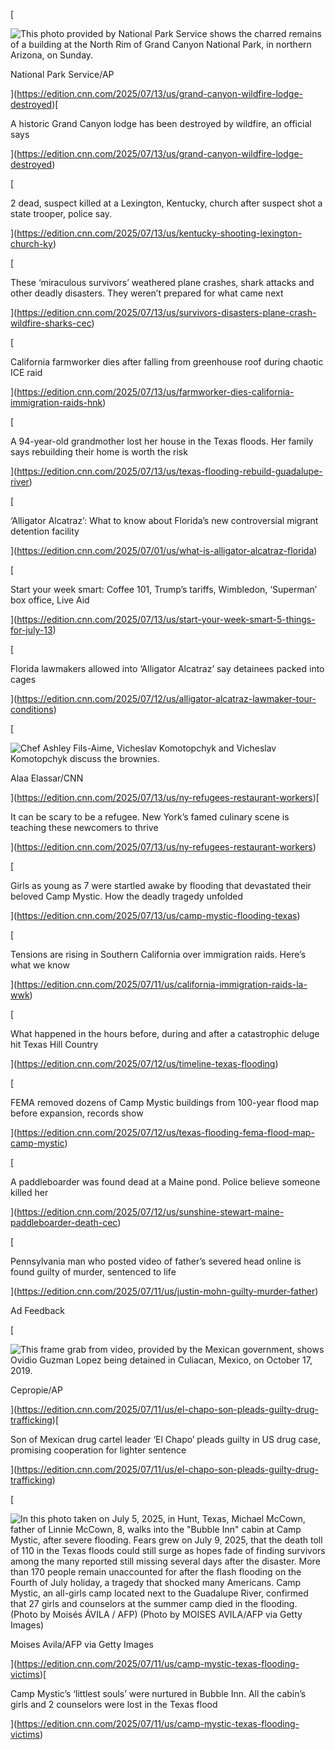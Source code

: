 [

![This photo provided by National Park Service shows the charred remains of a building at the North Rim of Grand Canyon National Park, in northern Arizona, on Sunday.](https://media.cnn.com/api/v1/images/stellar/prod/ap25194824773356.jpg?c=16x9&q=h_438,w_780,c_fill)

National Park Service/AP



](https://edition.cnn.com/2025/07/13/us/grand-canyon-wildfire-lodge-destroyed)[

A historic Grand Canyon lodge has been destroyed by wildfire, an official says



](https://edition.cnn.com/2025/07/13/us/grand-canyon-wildfire-lodge-destroyed)

[

2 dead, suspect killed at a Lexington, Kentucky, church after suspect shot a state trooper, police say.



](https://edition.cnn.com/2025/07/13/us/kentucky-shooting-lexington-church-ky)

[

These ‘miraculous survivors’ weathered plane crashes, shark attacks and other deadly disasters. They weren’t prepared for what came next



](https://edition.cnn.com/2025/07/13/us/survivors-disasters-plane-crash-wildfire-sharks-cec)

[

California farmworker dies after falling from greenhouse roof during chaotic ICE raid



](https://edition.cnn.com/2025/07/13/us/farmworker-dies-california-immigration-raids-hnk)

[

A 94-year-old grandmother lost her house in the Texas floods. Her family says rebuilding their home is worth the risk



](https://edition.cnn.com/2025/07/13/us/texas-flooding-rebuild-guadalupe-river)

[

‘Alligator Alcatraz’: What to know about Florida’s new controversial migrant detention facility



](https://edition.cnn.com/2025/07/01/us/what-is-alligator-alcatraz-florida)

[

Start your week smart: Coffee 101, Trump’s tariffs, Wimbledon, ‘Superman’ box office, Live Aid



](https://edition.cnn.com/2025/07/13/us/start-your-week-smart-5-things-for-july-13)

[

Florida lawmakers allowed into ‘Alligator Alcatraz’ say detainees packed into cages



](https://edition.cnn.com/2025/07/12/us/alligator-alcatraz-lawmaker-tour-conditions)

[

![Chef Ashley Fils-Aime, Vicheslav Komotopchyk and Vicheslav Komotopchyk discuss the brownies.](https://media.cnn.com/api/v1/images/stellar/prod/01-ashley-vicheslav-and-alpha-discussing-the-brownies.jpg?c=16x9&q=h_438,w_780,c_fill)

Alaa Elassar/CNN



](https://edition.cnn.com/2025/07/13/us/ny-refugees-restaurant-workers)[

It can be scary to be a refugee. New York’s famed culinary scene is teaching these newcomers to thrive



](https://edition.cnn.com/2025/07/13/us/ny-refugees-restaurant-workers)

[

Girls as young as 7 were startled awake by flooding that devastated their beloved Camp Mystic. How the deadly tragedy unfolded



](https://edition.cnn.com/2025/07/13/us/camp-mystic-flooding-texas)

[

Tensions are rising in Southern California over immigration raids. Here’s what we know



](https://edition.cnn.com/2025/07/11/us/california-immigration-raids-la-wwk)

[

What happened in the hours before, during and after a catastrophic deluge hit Texas Hill Country



](https://edition.cnn.com/2025/07/12/us/timeline-texas-flooding)

[

FEMA removed dozens of Camp Mystic buildings from 100-year flood map before expansion, records show



](https://edition.cnn.com/2025/07/12/us/texas-flooding-fema-flood-map-camp-mystic)

[

A paddleboarder was found dead at a Maine pond. Police believe someone killed her



](https://edition.cnn.com/2025/07/12/us/sunshine-stewart-maine-paddleboarder-death-cec)

[

Pennsylvania man who posted video of father’s severed head online is found guilty of murder, sentenced to life



](https://edition.cnn.com/2025/07/11/us/justin-mohn-guilty-murder-father)

Ad Feedback

[

![This frame grab from video, provided by the Mexican government, shows Ovidio Guzman Lopez being detained in Culiacan, Mexico, on October 17, 2019.](https://media.cnn.com/api/v1/images/stellar/prod/ap25182763965041.jpg?c=16x9&q=h_438,w_780,c_fill)

Cepropie/AP



](https://edition.cnn.com/2025/07/11/us/el-chapo-son-pleads-guilty-drug-trafficking)[

Son of Mexican drug cartel leader ‘El Chapo’ pleads guilty in US drug case, promising cooperation for lighter sentence



](https://edition.cnn.com/2025/07/11/us/el-chapo-son-pleads-guilty-drug-trafficking)

[

![In this photo taken on July 5, 2025, in Hunt, Texas, Michael McCown, father of Linnie McCown, 8, walks into the "Bubble Inn" cabin at Camp Mystic, after severe flooding. Fears grew on July 9, 2025, that the death toll of 110 in the Texas floods could still surge as hopes fade of finding survivors among the many reported still missing several days after the disaster. More than 170 people remain unaccounted for after the flash flooding on the Fourth of July holiday, a tragedy that shocked many Americans. Camp Mystic, an all-girls camp located next to the Guadalupe River, confirmed that 27 girls and counselors at the summer camp died in the flooding. (Photo by Moisés ÁVILA / AFP) (Photo by MOISES AVILA/AFP via Getty Images)](https://media.cnn.com/api/v1/images/stellar/prod/01-gettyimages-2223695472.JPG?c=16x9&q=h_438,w_780,c_fill)

Moises Avila/AFP via Getty Images



](https://edition.cnn.com/2025/07/11/us/camp-mystic-texas-flooding-victims)[

Camp Mystic’s ‘littlest souls’ were nurtured in Bubble Inn. All the cabin’s girls and 2 counselors were lost in the Texas flood



](https://edition.cnn.com/2025/07/11/us/camp-mystic-texas-flooding-victims)
